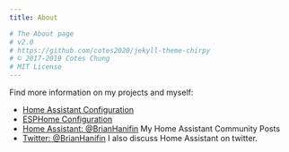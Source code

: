 ```yaml
---
title: About

# The About page
# v2.0
# https://github.com/cotes2020/jekyll-theme-chirpy
# © 2017-2019 Cotes Chung
# MIT License
---
```


Find more information on my projects and myself:
* [Home Assistant Configuration](https://github.com/brianhanifin/Home-Assistant-Config)
* [ESPHome Configuration](https://github.com/brianhanifin/esphome-config)
* [Home Assistant: @BrianHanifin](https://community.home-assistant.io/u/brianhanifin) My Home Assistant Community Posts
* [Twitter: @BrianHanifin](https://twitter.com/brianhanifin) I also discuss Home Assistant on twitter.
